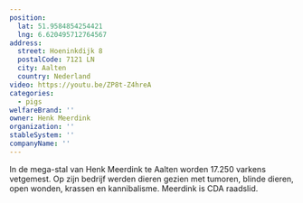 ```yaml
---
position:
  lat: 51.9584854254421
  lng: 6.620495712764567
address:
  street: Hoeninkdijk 8
  postalCode: 7121 LN
  city: Aalten
  country: Nederland
video: https://youtu.be/ZP8t-Z4hreA
categories:
  - pigs
welfareBrand: ''
owner: Henk Meerdink
organization: ''
stableSystem: ''
companyName: ''
---
```

In de mega-stal van Henk Meerdink te Aalten worden 17.250 varkens vetgemest. Op zijn bedrijf werden dieren gezien met tumoren, blinde dieren, open wonden, krassen en kannibalisme. Meerdink is CDA raadslid.
